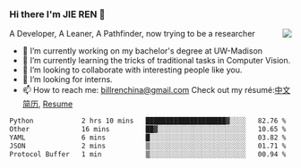 ### Hi there I'm JIE REN 👋

<img align="right" src="https://github-readme-stats.vercel.app/api?username=BillRencn&show_icons=true&icon_color=0366d6&bg_color=ffffff&hide_title=true" />
A Developer, A Leaner, A Pathfinder, now trying to be a researcher

- 🔭 I’m currently working on my bachelor's degree at UW-Madison
- 🌱 I’m currently learning the tricks of traditional tasks in Computer Vision.
- 👯 I’m looking to collaborate with interesting people like you. 
- 🤔 I’m looking for interns.
- 📫 How to reach me: billrenchina@gmail.com
Check out my résumé:[中文简历](), [Resume]()

<!--START_SECTION:waka-->

```txt
Python            2 hrs 10 mins   ████████████████████▓░░░░   82.76 %
Other             16 mins         ██▓░░░░░░░░░░░░░░░░░░░░░░   10.65 %
YAML              6 mins          █░░░░░░░░░░░░░░░░░░░░░░░░   03.82 %
JSON              2 mins          ▒░░░░░░░░░░░░░░░░░░░░░░░░   01.71 %
Protocol Buffer   1 min           ▒░░░░░░░░░░░░░░░░░░░░░░░░   00.94 %
```

<!--END_SECTION:waka-->
